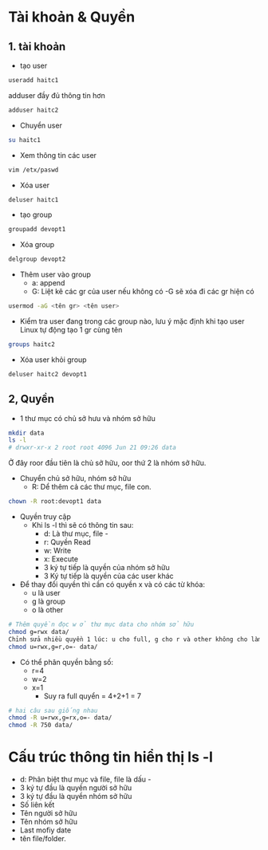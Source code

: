 # Tài khoản & Quyền

## 1. tài khoản

- tạo user

``` sh
useradd haitc1
```

adduser đầy đủ thông tin hơn

``` sh
adduser haitc2
```

- Chuyển user

``` sh
su haitc1
```

- Xem thông tin các user

``` sh
vim /etx/paswd
```

- Xóa user

``` sh
deluser haitc1
```

- tạo group

``` sh
groupadd devopt1
```

- Xóa group

``` sh
delgroup devopt2
```

- Thêm user vào group
  - a: append
  - G: Liệt kê các gr của user nếu không có -G sẽ xóa đi các gr hiện có

``` sh
usermod -aG <tên gr> <tên user>
```

- Kiểm tra user đang trong các group nào, lưu ý mặc định khi tạo user Linux tự động tạo 1 gr cùng tên

``` sh
groups haitc2
```

- Xóa user khỏi group

``` sh
deluser haitc2 devopt1
```

## 2, Quyền

- 1 thư mục có chủ sở hưu và nhóm sở hữu

``` sh
mkdir data
ls -l
# drwxr-xr-x 2 root root 4096 Jun 21 09:26 data
```

Ở đây roor đầu tiên là chủ sở hữu, oor thứ 2 là nhóm sở hữu.

- Chuyển chủ sở hữu, nhóm sở hữu
  - R: Dể thêm cả các thư mục, file con.

``` sh
chown -R root:devopt1 data
```

- Quyền truy cập
  - Khi ls -l thì sẽ có thông tin sau:
    - d: Là thư mục, file -
    - r: Quyền Read
    - w: Write
    - x: Execute
    - 3 ký tự tiếp là quyền của nhóm sở hữu
    - 3 Ký tự tiếp là quyền của các user khác
- Để thay đổi quyền thì cần có quyền x và có các từ khóa:
  - u là user
  - g là group
  - o là other

``` sh
# Thêm quyền đọc w ở thư mục data cho nhóm sở hữu
chmod g=rwx data/
Chỉnh sửa nhiều quyền 1 lúc: u cho full, g cho r và other không cho làm gì
chmod u=rwx,g=r,o=- data/
```

- Có thể phân quyền bằng số:
  - r=4
  - w=2
  - x=1
    - Suy ra full quyển = 4+2+1 = 7

``` sh
# hai câu sau giống nhau
chmod -R u=rwx,g=rx,o=- data/
chmod -R 750 data/
```

# Cấu trúc thông tin hiển thị ls -l

- d: Phân biệt thư mục và file, file là dấu -
- 3 ký tự đầu là quyền người sở hữu
- 3 ký tự đầu là quyền nhóm sở hữu
- Số liên kết
- Tên người sở hữu
- Tên nhóm sở hữu
- Last mofiy date
- tên file/folder.
